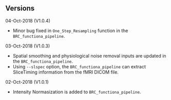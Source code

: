 ## Versions

04-Oct-2018 (V1.0.4)
 - Minor bug fixed in `One_Step_Resampling` function in the `BRC_functiona_pipeline`.

03-Oct-2018 (V1.0.3)
 - Spatial smoothing and physiological noise removal inputs are updated in the `BRC_functiona_pipeline`.
 - Using `--slspec` option, the `BRC_functiona_pipeline` can extract SliceTiming information from the fMRI DICOM file.

02-Oct-2018 (V1.0.1)
 - Intensity Normasization is added to `BRC_functiona_pipeline`.
